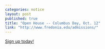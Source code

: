 ```yaml
---
categories: notice
layout: post
published: true
title: "Open House -- Columbus Day, Oct. 12"
link: "http://www.fredonia.edu/admissions/"
---
```







 [Sign up today!](http://www.fredonia.edu/admissions/)
